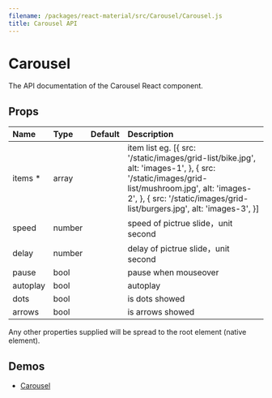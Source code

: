```yaml
---
filename: /packages/react-material/src/Carousel/Carousel.js
title: Carousel API
---
```


<!--- This documentation is automatically generated, do not try to edit it. -->

# Carousel

<p class="description">The API documentation of the Carousel React component.</p>



## Props

| Name | Type | Default | Description |
|:-----|:-----|:--------|:------------|
| <span class="prop-name required">items *</span> | <span class="prop-type">array |   | item list eg.  [{    src: '/static/images/grid-list/bike.jpg',    alt: 'images-1',  },  {    src: '/static/images/grid-list/mushroom.jpg',    alt: 'images-2',  },  {    src: '/static/images/grid-list/burgers.jpg',    alt: 'images-3',  }] |
| <span class="prop-name">speed</span> | <span class="prop-type">number |   | speed of pictrue slide，unit second |
| <span class="prop-name">delay</span> | <span class="prop-type">number |   | delay of pictrue slide，unit second |
| <span class="prop-name">pause</span> | <span class="prop-type">bool |   | pause when mouseover |
| <span class="prop-name">autoplay</span> | <span class="prop-type">bool |   | autoplay |
| <span class="prop-name">dots</span> | <span class="prop-type">bool |   | is dots showed |
| <span class="prop-name">arrows</span> | <span class="prop-type">bool |   | is arrows showed |

Any other properties supplied will be spread to the root element (native element).

## Demos

- [Carousel](/demos/carousel)

